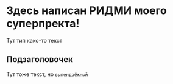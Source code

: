 # Здесь написан РИДМИ моего суперпректа!
Тут тип како-то текст
## Подзаголовочек
Тут тоже текст, но `выпендрёжный`